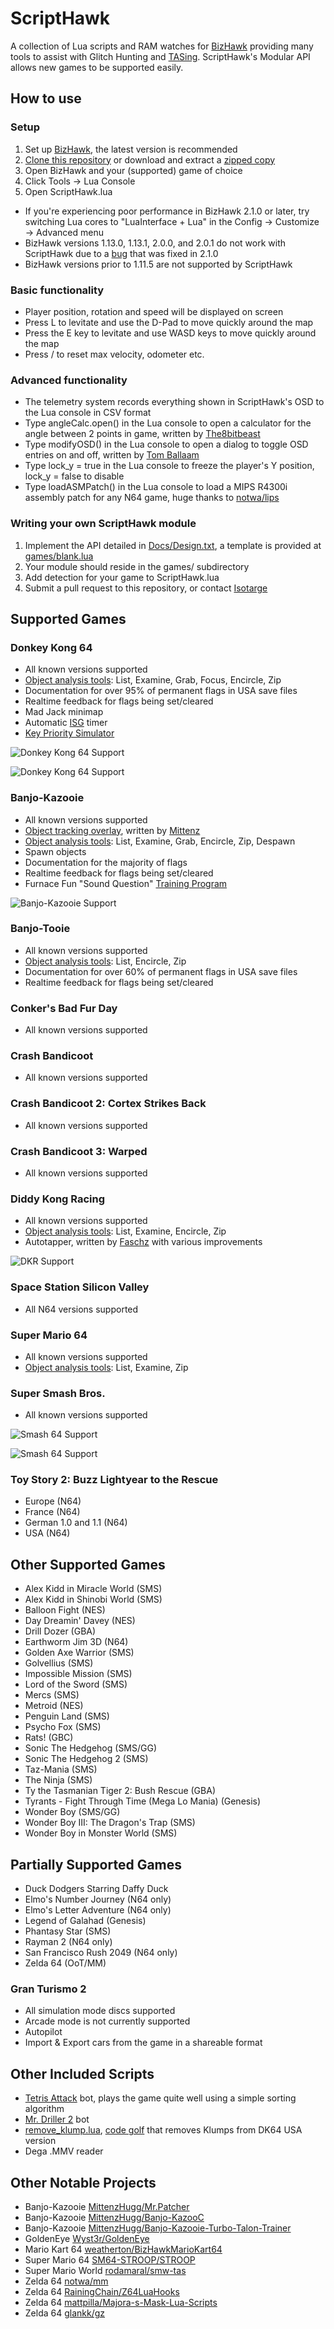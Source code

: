 # ScriptHawk
A collection of Lua scripts and RAM watches for [BizHawk](https://github.com/TASVideos/BizHawk) providing many tools to assist with Glitch Hunting and [TASing](http://tasvideos.org). ScriptHawk's Modular API allows new games to be supported easily.

## How to use
### Setup
1. Set up [BizHawk](https://github.com/TASVideos/BizHawk), the latest version is recommended
2. [Clone this repository](https://help.github.com/articles/cloning-a-repository/) or download and extract a [zipped copy](https://github.com/Isotarge/ScriptHawk/archive/master.zip)
3. Open BizHawk and your (supported) game of choice
4. Click Tools -> Lua Console
5. Open ScriptHawk.lua


- If you're experiencing poor performance in BizHawk 2.1.0 or later, try switching Lua cores to "LuaInterface + Lua" in the Config -> Customize -> Advanced menu
- BizHawk versions 1.13.0, 1.13.1, 2.0.0, and 2.0.1 do not work with ScriptHawk due to a [bug](https://github.com/TASVideos/BizHawk/issues/867) that was fixed in 2.1.0
- BizHawk versions prior to 1.11.5 are not supported by ScriptHawk

### Basic functionality
- Player position, rotation and speed will be displayed on screen
- Press L to levitate and use the D-Pad to move quickly around the map
- Press the E key to levitate and use WASD keys to move quickly around the map
- Press / to reset max velocity, odometer etc.

### Advanced functionality
- The telemetry system records everything shown in ScriptHawk's OSD to the Lua console in CSV format
- Type angleCalc.open() in the Lua console to open a calculator for the angle between 2 points in game, written by [The8bitbeast](https://twitter.com/the8bitbeast)
- Type modifyOSD() in the Lua console to open a dialog to toggle OSD entries on and off, written by [Tom Ballaam](https://twitter.com/tjballaam)
- Type lock_y = true in the Lua console to freeze the player's Y position, lock_y = false to disable
- Type loadASMPatch() in the Lua console to load a MIPS R4300i assembly patch for any N64 game, huge thanks to [notwa/lips](https://github.com/notwa/lips)

### Writing your own ScriptHawk module
1. Implement the API detailed in [Docs/Design.txt](Docs/Design.txt), a template is provided at [games/blank.lua](games/blank.lua)
2. Your module should reside in the games/ subdirectory
3. Add detection for your game to ScriptHawk.lua
4. Submit a pull request to this repository, or contact [Isotarge](https://twitter.com/Isotarge)

## Supported Games
### Donkey Kong 64
- All known versions supported
- [Object analysis tools](Docs/Object%20Analysis%20Tools.txt): List, Examine, Grab, Focus, Encircle, Zip
- Documentation for over 95% of permanent flags in USA save files
- Realtime feedback for flags being set/cleared
- Mad Jack minimap
- Automatic [ISG](http://dk64.wikia.com/wiki/Intro_Story_Glitch) timer
- [Key Priority Simulator](https://htmlpreview.github.io/?https://github.com/Isotarge/ScriptHawk/blob/master/Docs/Key%20Priority%20Simulator.html)

![Donkey Kong 64 Support](Images/Promo/dk64.png)

![Donkey Kong 64 Support](Images/Promo/dk64_ui.png)

### Banjo-Kazooie
- All known versions supported
- [Object tracking overlay](https://www.youtube.com/watch?v=m42wiHEdEbU), written by [Mittenz](https://twitter.com/mittenzhugg)
- [Object analysis tools](Docs/Object%20Analysis%20Tools.txt): List, Examine, Grab, Encircle, Zip, Despawn
- Spawn objects
- Documentation for the majority of flags
- Realtime feedback for flags being set/cleared
- Furnace Fun "Sound Question" [Training Program](https://htmlpreview.github.io/?https://github.com/Isotarge/ScriptHawk/blob/master/Docs/BKSoundTraining.html)

![Banjo-Kazooie Support](Images/Promo/bk_ui.png)

### Banjo-Tooie
- All known versions supported
- [Object analysis tools](Docs/Object%20Analysis%20Tools.txt): List, Encircle, Zip
- Documentation for over 60% of permanent flags in USA save files
- Realtime feedback for flags being set/cleared

### Conker's Bad Fur Day
- All known versions supported

### Crash Bandicoot
- All known versions supported

### Crash Bandicoot 2: Cortex Strikes Back
- All known versions supported

### Crash Bandicoot 3: Warped
- All known versions supported

### Diddy Kong Racing
- All known versions supported
- [Object analysis tools](Docs/Object%20Analysis%20Tools.txt): List, Examine, Encircle, Zip
- Autotapper, written by [Faschz](https://twitter.com/Faschz) with various improvements

![DKR Support](Images/Promo/dkr_ui.png)

### Space Station Silicon Valley
- All N64 versions supported

### Super Mario 64
- All known versions supported
- [Object analysis tools](Docs/Object%20Analysis%20Tools.txt): List, Examine, Zip

### Super Smash Bros.
- All known versions supported

![Smash 64 Support](Images/Promo/smash64.png)

![Smash 64 Support](Images/Promo/smash64_ui.png)

### Toy Story 2: Buzz Lightyear to the Rescue
- Europe (N64)
- France (N64)
- German 1.0 and 1.1 (N64)
- USA (N64)

## Other Supported Games
- Alex Kidd in Miracle World (SMS)
- Alex Kidd in Shinobi World (SMS)
- Balloon Fight (NES)
- Day Dreamin' Davey (NES)
- Drill Dozer (GBA)
- Earthworm Jim 3D (N64)
- Golden Axe Warrior (SMS)
- Golvellius (SMS)
- Impossible Mission (SMS)
- Lord of the Sword (SMS)
- Mercs (SMS)
- Metroid (NES)
- Penguin Land (SMS)
- Psycho Fox (SMS)
- Rats! (GBC)
- Sonic The Hedgehog (SMS/GG)
- Sonic The Hedgehog 2 (SMS)
- Taz-Mania (SMS)
- The Ninja (SMS)
- Ty the Tasmanian Tiger 2: Bush Rescue (GBA)
- Tyrants - Fight Through Time (Mega Lo Mania) (Genesis)
- Wonder Boy (SMS/GG)
- Wonder Boy III: The Dragon's Trap (SMS)
- Wonder Boy in Monster World (SMS)

## Partially Supported Games
- Duck Dodgers Starring Daffy Duck
- Elmo's Number Journey (N64 only)
- Elmo's Letter Adventure (N64 only)
- Legend of Galahad (Genesis)
- Phantasy Star (SMS)
- Rayman 2 (N64 only)
- San Francisco Rush 2049 (N64 only)
- Zelda 64 (OoT/MM)

### Gran Turismo 2
- All simulation mode discs supported
- Arcade mode is not currently supported
- Autopilot
- Import & Export cars from the game in a shareable format

## Other Included Scripts
- [Tetris Attack](Tetris%20Attack%20Bot.lua) bot, plays the game quite well using a simple sorting algorithm
- [Mr. Driller 2](Beta/Drillbot.lua) bot
- [remove_klump.lua](Beta/remove_klump.lua), [code golf](https://en.wikipedia.org/wiki/Code_golf) that removes Klumps from DK64 USA version
- Dega .MMV reader

## Other Notable Projects
- Banjo-Kazooie [MittenzHugg/Mr.Patcher](https://github.com/MittenzHugg/Mr.Patcher)
- Banjo-Kazooie [MittenzHugg/Banjo-KazooC](https://github.com/MittenzHugg/Banjo-KazooC)
- Banjo-Kazooie [MittenzHugg/Banjo-Kazooie-Turbo-Talon-Trainer](https://github.com/MittenzHugg/Banjo-Kazooie-Turbo-Talon-Trainer)
- GoldenEye [Wyst3r/GoldenEye](https://bitbucket.org/Wyst3r/bizhawklua)
- Mario Kart 64 [weatherton/BizHawkMarioKart64](https://github.com/weatherton/BizHawkMarioKart64)
- Super Mario 64 [SM64-STROOP/STROOP](https://github.com/SM64-STROOP/STROOP)
- Super Mario World [rodamaral/smw-tas](https://github.com/rodamaral/smw-tas)
- Zelda 64 [notwa/mm](https://github.com/notwa/mm/tree/master/Lua)
- Zelda 64 [RainingChain/Z64LuaHooks](https://github.com/RainingChain/Z64LuaHooks)
- Zelda 64 [mattpilla/Majora-s-Mask-Lua-Scripts](https://github.com/mattpilla/Majora-s-Mask-Lua-Scripts)
- Zelda 64 [glankk/gz](https://github.com/glankk/gz)